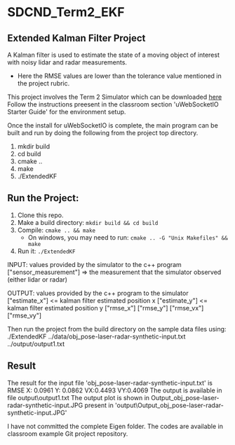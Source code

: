# SDCND_Term2_EKF
## Extended Kalman Filter Project
A Kalman filter is used to estimate the state of a moving object of interest with noisy lidar and radar measurements. 
- Here the RMSE values are lower than the tolerance value mentioned in the project rubric. 

This project involves the Term 2 Simulator which can be downloaded [here](https://github.com/udacity/self-driving-car-sim/releases)
Follow the instructions preesent in the classroom section 'uWebSocketIO Starter Guide' for the environment setup.

Once the install for uWebSocketIO is complete, the main program can be built and run by doing the following from the project top directory.
1. mkdir build
2. cd build
3. cmake ..
4. make
5. ./ExtendedKF

## Run the Project:
1. Clone this repo.
2. Make a build directory: `mkdir build && cd build`
3. Compile: `cmake .. && make` 
   * On windows, you may need to run: `cmake .. -G "Unix Makefiles" && make`
4. Run it: `./ExtendedKF `

INPUT: values provided by the simulator to the c++ program
["sensor_measurement"] => the measurement that the simulator observed (either lidar or radar)

OUTPUT: values provided by the c++ program to the simulator
["estimate_x"] <= kalman filter estimated position x
["estimate_y"] <= kalman filter estimated position y
["rmse_x"]
["rmse_y"]
["rmse_vx"]
["rmse_vy"]

Then run the project from the build directory on the sample data files using:
./ExtendedKF ../data/obj_pose-laser-radar-synthetic-input.txt ../output/output1.txt

## Result
The result for the input file 'obj_pose-laser-radar-synthetic-input.txt' is
RMSE
X: 0.0961
Y: 0.0862
VX:0.4493
VY:0.4069
The output is available in file output\output1.txt
The output plot is shown in Output_obj_pose-laser-radar-synthetic-input.JPG present in 'output\Output_obj_pose-laser-radar-synthetic-input.JPG'

I have not committed the complete Eigen folder. The codes are available in classroom example Git project repository.




